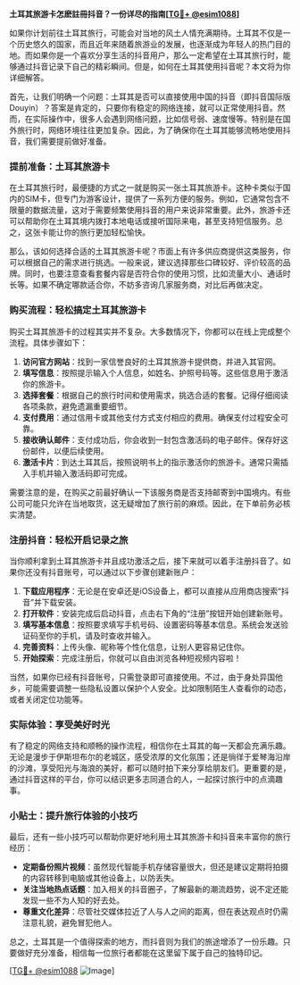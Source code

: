 **土耳其旅游卡怎麽註冊抖音？一份详尽的指南[[TG💪+ @esim1088](https://t.me/s/esim1088)]**

如果你计划前往土耳其旅行，可能会对当地的风土人情充满期待。土耳其不仅是一个历史悠久的国家，而且近年来随着旅游业的发展，也逐渐成为年轻人的热门目的地。而如果你是一个喜欢分享生活的抖音用户，那么一定希望在土耳其旅行时，能够通过抖音记录下自己的精彩瞬间。但是，如何在土耳其使用抖音呢？本文将为你详细解答。

首先，让我们明确一个问题：土耳其是否可以直接使用中国的抖音（即抖音国际版Douyin）？答案是肯定的，只要你有稳定的网络连接，就可以正常使用抖音。然而，在实际操作中，很多人会遇到网络问题，比如信号弱、速度慢等。特别是在国外旅行时，网络环境往往更加复杂。因此，为了确保你在土耳其能够流畅地使用抖音，我们需要提前做好准备。

### 提前准备：土耳其旅游卡

在土耳其旅行时，最便捷的方式之一就是购买一张土耳其旅游卡。这种卡类似于国内的SIM卡，但专门为游客设计，提供了一系列方便的服务。例如，它通常包含不限量的数据流量，这对于需要频繁使用抖音的用户来说非常重要。此外，旅游卡还可以帮助你在土耳其境内拨打本地电话或接听国际来电，甚至支持短信服务。总之，这张卡能让你的旅行更加轻松愉快。

那么，该如何选择合适的土耳其旅游卡呢？市面上有许多供应商提供这类服务，你可以根据自己的需求进行挑选。一般来说，建议选择那些口碑较好、评价较高的品牌。同时，也要注意查看套餐内容是否符合你的使用习惯，比如流量大小、通话时长等。如果不确定哪款适合你，不妨多咨询几家服务商，对比后再做决定。

### 购买流程：轻松搞定土耳其旅游卡

购买土耳其旅游卡的过程其实并不复杂。大多数情况下，你都可以在线上完成整个流程。具体步骤如下：

1. **访问官方网站**：找到一家信誉良好的土耳其旅游卡提供商，并进入其官网。
2. **填写信息**：按照提示输入个人信息，如姓名、护照号码等。这些信息用于激活你的旅游卡。
3. **选择套餐**：根据自己的旅行时间和使用需求，挑选合适的套餐。记得仔细阅读各项条款，避免遗漏重要细节。
4. **支付费用**：通过信用卡或其他支付方式支付相应的费用。确保支付过程安全可靠。
5. **接收确认邮件**：支付成功后，你会收到一封包含激活码的电子邮件。保存好这份邮件，以便后续使用。
6. **激活卡片**：到达土耳其后，按照说明书上的指示激活你的旅游卡。通常只需插入手机并输入激活码即可完成。

需要注意的是，在购买之前最好确认一下该服务商是否支持邮寄到中国境内。有些公司可能只允许在当地取货，这无疑增加了旅行前的麻烦。因此，在下单前务必核实清楚。

### 注册抖音：轻松开启记录之旅

当你顺利拿到土耳其旅游卡并且成功激活之后，接下来就可以着手注册抖音了。如果你还没有抖音账号，可以通过以下步骤创建新账户：

1. **下载应用程序**：无论是在安卓还是iOS设备上，都可以直接从应用商店搜索“抖音”并下载安装。
2. **打开软件**：安装完成后启动抖音，点击右下角的“注册”按钮开始创建新账号。
3. **填写基本信息**：按照要求填写手机号码、设置密码等基本信息。系统会发送验证码至你的手机，请及时查收并输入。
4. **完善资料**：上传头像、昵称等个性化信息，让别人更容易记住你。
5. **开始探索**：完成注册后，你就可以自由浏览各种短视频内容啦！

当然，如果你已经有抖音账号，只需登录即可直接使用。不过，由于身处异国他乡，可能需要调整一些隐私设置以保护个人安全。比如限制陌生人查看你的动态，或者关闭定位功能等。

### 实际体验：享受美好时光

有了稳定的网络支持和顺畅的操作流程，相信你在土耳其的每一天都会充满乐趣。无论是漫步于伊斯坦布尔的老城区，感受浓厚的文化氛围；还是徜徉于爱琴海沿岸的沙滩，享受阳光与海浪的美好，都可以随时拍下来分享给朋友们。更重要的是，通过抖音这样的平台，你可以结识更多志同道合的人，一起探讨旅行中的点滴趣事。

### 小贴士：提升旅行体验的小技巧

最后，还有一些小技巧可以帮助你更好地利用土耳其旅游卡和抖音来丰富你的旅行经历：

- **定期备份照片视频**：虽然现代智能手机存储容量很大，但还是建议定期将拍摄的内容转移到电脑或其他设备上，以防丢失。
- **关注当地热点话题**：加入相关的抖音圈子，了解最新的潮流趋势，说不定还能发现一些不为人知的好去处。
- **尊重文化差异**：尽管社交媒体拉近了人与人之间的距离，但在表达观点时仍需注意礼貌，避免冒犯他人。

总之，土耳其是一个值得探索的地方，而抖音则为我们的旅途增添了一份乐趣。只要做好充分准备，相信每一位旅行者都能在这里留下属于自己的独特印记。

[[TG💪+ @esim1088](https://t.me/s/esim1088) ![Image](https://i.postimg.cc/4NQfJmqS/Snipaste-2025-05-13-00-14-12.png)]